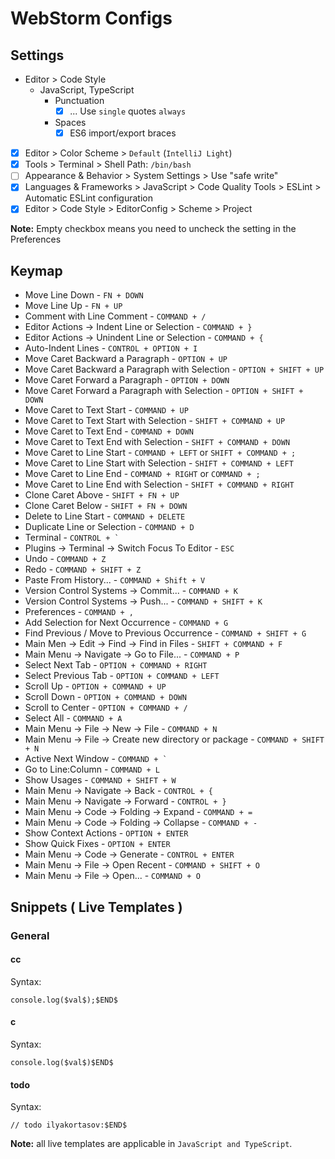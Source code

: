 # WebStorm Configs

## Settings

- Editor > Code Style
    - JavaScript, TypeScript
        - Punctuation
            - [x] ... Use `single` quotes `always`
        - Spaces
            - [x] ES6 import/export braces
- [x] Editor > Color Scheme > `Default` (`IntelliJ Light`)
- [x] Tools > Terminal > Shell Path: `/bin/bash`
- [ ] Appearance & Behavior > System Settings > Use "safe write"
- [x] Languages & Frameworks > JavaScript > Code Quality Tools > ESLint > Automatic ESLint configuration
- [x] Editor > Code Style > EditorConfig > Scheme > Project

**Note:** Empty checkbox means you need to uncheck the setting in the Preferences

## Keymap

- Move Line Down - `FN + DOWN`
- Move Line Up - `FN + UP`
- Comment with Line Comment - `COMMAND + /`
- Editor Actions -> Indent Line or Selection - `COMMAND + }`
- Editor Actions -> Unindent Line or Selection - `COMMAND + {`
- Auto-Indent Lines - `CONTROL + OPTION + I`
- Move Caret Backward a Paragraph - `OPTION + UP`
- Move Caret Backward a Paragraph with Selection - `OPTION + SHIFT + UP`
- Move Caret Forward a Paragraph - `OPTION + DOWN`
- Move Caret Forward a Paragraph with Selection - `OPTION + SHIFT + DOWN`
- Move Caret to Text Start - `COMMAND + UP`
- Move Caret to Text Start with Selection - `SHIFT + COMMAND + UP`
- Move Caret to Text End - `COMMAND + DOWN`
- Move Caret to Text End with Selection - `SHIFT + COMMAND + DOWN`
- Move Caret to Line Start - `COMMAND + LEFT` or `SHIFT + COMMAND + ;`
- Move Caret to Line Start with Selection - `SHIFT + COMMAND + LEFT`
- Move Caret to Line End - `COMMAND + RIGHT` or `COMMAND + ;`
- Move Caret to Line End with Selection - `SHIFT + COMMAND + RIGHT`
- Clone Caret Above - `SHIFT + FN + UP`
- Clone Caret Below - `SHIFT + FN + DOWN`
- Delete to Line Start - `COMMAND + DELETE`
- Duplicate Line or Selection - `COMMAND + D`
- Terminal - ``CONTROL + ` ``
- Plugins -> Terminal -> Switch Focus To Editor - `ESC`
- Undo - `COMMAND + Z`
- Redo - `COMMAND + SHIFT + Z`
- Paste From History... - `COMMAND + Shift + V`
- Version Control Systems -> Commit... - `COMMAND + K`
- Version Control Systems -> Push... - `COMMAND + SHIFT + K`
- Preferences - `COMMAND + ,`
- Add Selection for Next Occurrence - `COMMAND + G`
- Find Previous / Move to Previous Occurrence - `COMMAND + SHIFT + G`
- Main Men -> Edit -> Find -> Find in Files - `SHIFT + COMMAND + F`
- Main Menu -> Navigate -> Go to File... - `COMMAND + P`
- Select Next Tab - `OPTION + COMMAND + RIGHT`
- Select Previous Tab - `OPTION + COMMAND + LEFT`
- Scroll Up - `OPTION + COMMAND + UP`
- Scroll Down - `OPTION + COMMAND + DOWN`
- Scroll to Center - `OPTION + COMMAND + /`
- Select All - `COMMAND + A`
- Main Menu -> File -> New -> File - `COMMAND + N`
- Main Menu -> File -> Create new directory or package - `COMMAND + SHIFT + N`
- Active Next Window - ``COMMAND + ` ``
- Go to Line:Column - `COMMAND + L`
- Show Usages - `COMMAND + SHIFT + W`
- Main Menu -> Navigate -> Back - `CONTROL + {`
- Main Menu -> Navigate -> Forward - `CONTROL + }`
- Main Menu -> Code -> Folding -> Expand - `COMMAND + =`
- Main Menu -> Code -> Folding -> Collapse - `COMMAND + -`
- Show Context Actions - `OPTION + ENTER`
- Show Quick Fixes - `OPTION + ENTER`
- Main Menu -> Code -> Generate -  `CONTROL + ENTER`
- Main Menu -> File -> Open Recent - `COMMAND + SHIFT + O`
- Main Menu -> File -> Open... - `COMMAND + O`

## Snippets ( Live Templates )

### General

#### cc

Syntax:
```
console.log($val$);$END$
```

#### c

Syntax:
```
console.log($val$)$END$
```

#### todo

Syntax:
```
// todo ilyakortasov:$END$
```

**Note:** all live templates are applicable in `JavaScript and TypeScript`.
